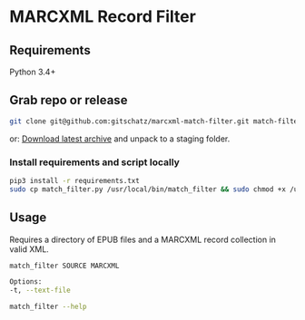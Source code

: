# MARCXML Record Filter

## Requirements
Python 3.4+

## Grab repo or release
```bash
git clone git@github.com:gitschatz/marcxml-match-filter.git match-filter && cd match-filter
```
or:
[Download latest archive](https://github.com/gitschatz/marcxml-match-filter/releases/latest) and unpack to a staging folder.

### Install requirements and script locally
```bash
pip3 install -r requirements.txt
sudo cp match_filter.py /usr/local/bin/match_filter && sudo chmod +x /usr/local/bin/match_filter
```

## Usage
Requires a directory of EPUB files and a MARCXML record collection in valid XML.
```bash
match_filter SOURCE MARCXML

Options:
-t, --text-file
```
```bash
match_filter --help
```
